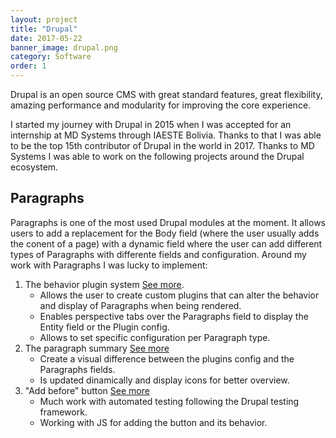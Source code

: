 ```yaml
---
layout: project
title: "Drupal"
date: 2017-05-22
banner_image: drupal.png
category: Software
order: 1
---
```

Drupal is an open source CMS with great standard features, great flexibility, amazing performance and modularity for improving the core experience.

I started my journey with Drupal in 2015 when I was accepted for an internship at MD Systems through IAESTE Bolivia. Thanks to that I was able to be the top 15th contributor of Drupal in the world in 2017. Thanks to MD Systems I was able to work on the following projects around the Drupal ecosystem.

## Paragraphs
Paragraphs is one of the most used Drupal modules at the moment. It allows users to add a replacement for the Body field (where the user usually adds the conent of a page) with a dynamic field where the user can add different types of Paragraphs with differente fields and configuration.
Around my work with Paragraphs I was lucky to implement:
1. The behavior plugin system [See more](https://www.drupal.org/project/paragraphs/issues/2828506).
    - Allows the user to create custom plugins that can alter the behavior and display of Paragraphs when being rendered.
    - Enables perspective tabs over the Paragraphs field to display the Entity field or the Plugin config.
    - Allows to set specific configuration per Paragraph type.
2. The paragraph summary [See more](https://www.drupal.org/project/paragraphs/issues/3012053)
    - Create a visual difference between the plugins config and the Paragraphs fields.
    - Is updated dinamically and display icons for better overview.
3. "Add before" button [See more](https://www.drupal.org/project/paragraphs/issues/2946514)
    - Much work with automated testing following the Drupal testing framework.
    - Working with JS for adding the button and its behavior.